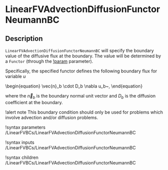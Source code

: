 # LinearFVAdvectionDiffusionFunctorNeumannBC

## Description

`LinearFVAdvectionDiffusionFunctorNeumannBC` will specify the boundary value of the diffusive flux at the boundary.
The value will be determined by a `Functor`
(through the [!param](/LinearFVBCs/LinearFVAdvectionDiffusionFunctorNeumannBC/functor) parameter).

Specifically, the specified functor defines the following boundary flux for variable $u$

\begin{equation}
\vec{n}_b \cdot D_b \nabla u_b~,
\end{equation}

where the $\vec{n}_b$ is the boundary normal unit vector and $D_b$ is the diffusion coefficient at the boundary.

!alert note
This boundary condition should only be used for problems which involve advection and/or diffusion
problems.

!syntax parameters /LinearFVBCs/LinearFVAdvectionDiffusionFunctorNeumannBC

!syntax inputs /LinearFVBCs/LinearFVAdvectionDiffusionFunctorNeumannBC

!syntax children /LinearFVBCs/LinearFVAdvectionDiffusionFunctorNeumannBC
